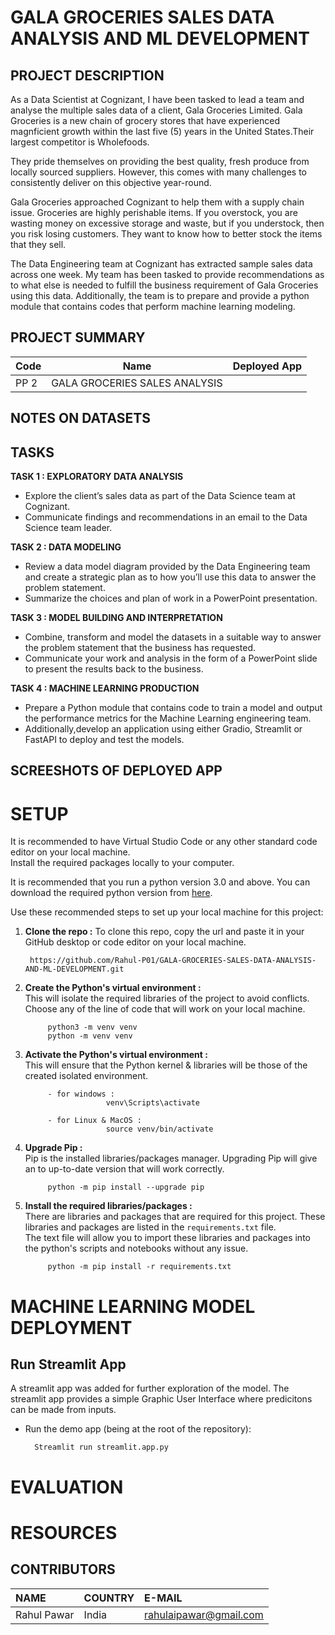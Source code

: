 
# GALA GROCERIES SALES DATA ANALYSIS AND ML DEVELOPMENT

## PROJECT DESCRIPTION
As a Data Scientist at Cognizant, I have been tasked to lead a team and analyse the multiple sales data of a client, Gala Groceries Limited. Gala Groceries is a new chain of grocery stores that have experienced magnficient growth within the last five (5) years in the United States.Their largest competitor is Wholefoods. <br />


They pride themselves on providing the best quality, fresh produce from locally sourced suppliers. However, this comes with many challenges to consistently deliver on this objective year-round.


Gala Groceries approached Cognizant to help them with a supply chain issue. Groceries are highly perishable items. If you overstock, you are wasting money on excessive storage and waste, but if you understock, then you risk losing customers. They want to know how to better stock the items that they sell. 


The Data Engineering team at Cognizant has extracted sample sales data across one week. My team has been tasked to provide recommendations as to what else is needed to fulfill the business requirement of Gala Groceries using this data.
Additionally, the team is to prepare and provide a python module that contains codes that perform machine learning modeling.


## PROJECT SUMMARY
| Code      | Name        |   Deployed App |
|-----------|-------------|:------|
|PP 2       | GALA GROCERIES SALES ANALYSIS  | |



## NOTES ON DATASETS


## TASKS
**TASK 1 : EXPLORATORY DATA ANALYSIS**
- Explore the client’s sales data as part of the Data Science team at Cognizant.
- Communicate findings and recommendations in an email to the Data Science team leader.

**TASK 2 : DATA MODELING**
- Review a data model diagram provided by the Data Engineering team and create a strategic plan as to how you’ll use this data to answer the problem statement.
- Summarize the choices and plan of work in a PowerPoint presentation.

**TASK 3 : MODEL BUILDING AND INTERPRETATION**
- Combine, transform and model the datasets in a suitable way to answer the problem statement that the business has requested.
- Communicate your work and analysis in the form of a PowerPoint slide to present the results back to the business.

**TASK 4 : MACHINE LEARNING PRODUCTION**
- Prepare a Python module that contains code to train a model and output the performance metrics for the Machine Learning engineering team.
- Additionally,develop an application using either Gradio, Streamlit or FastAPI to deploy and test the models.


## SCREESHOTS OF DEPLOYED APP


# SETUP
It is recommended to have Virtual Studio Code or any other standard code editor on your local machine.<br />Install the required packages locally to your computer.

It is recommended that you run a python version 3.0 and above. 
You can download the required python version from [here](https://www.python.org/downloads/).

Use these recommended steps to set up your local machine for this project:

1. **Clone the repo :** To clone this repo, copy the url and paste it in your GitHub desktop or code editor on your local machine.
        
        https://github.com/Rahul-P01/GALA-GROCERIES-SALES-DATA-ANALYSIS-AND-ML-DEVELOPMENT.git

1. **Create the Python's virtual environment :** <br />This will isolate the required libraries of the project to avoid conflicts.<br />Choose any of the line of code that will work on your local machine.

            python3 -m venv venv
            python -m venv venv


2. **Activate the Python's virtual environment :**<br />This will ensure that the Python kernel & libraries will be those of the created isolated environment.

            - for windows : 
                         venv\Scripts\activate

            - for Linux & MacOS :
                         source venv/bin/activate


3. **Upgrade Pip :**<br />Pip is the installed libraries/packages manager. Upgrading Pip will give an to up-to-date version that will work correctly.

            python -m pip install --upgrade pip


4. **Install the required libraries/packages :**<br />There are libraries and packages that are required for this project. These libraries and packages are listed in the `requirements.txt` file.<br />The text file will allow you to import these libraries and packages into the python's scripts and notebooks without any issue.

            python -m pip install -r requirements.txt 

# MACHINE LEARNING MODEL DEPLOYMENT
## Run Streamlit App
A streamlit app was added for further exploration of the model. The streamlit app provides a simple Graphic User Interface where predicitons can be made from inputs.

- Run the demo app (being at the root of the repository):
        
        Streamlit run streamlit.app.py


# EVALUATION


# RESOURCES


## CONTRIBUTORS
| NAME  |   COUNTRY |   E-MAIL  |
|:------|:----------|:----------|
|Rahul Pawar|India|rahulaipawar@gmail.com|




